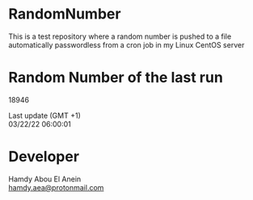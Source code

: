 # RandomNumber    
This is a test repository where a random number is pushed to a file automatically passwordless from a cron job in my Linux CentOS server    
# Random Number of the last run   
18946
      
Last update (GMT +1)    
03/22/22 06:00:01
# Developer    
Hamdy Abou El Anein   
hamdy.aea@protonmail.com
